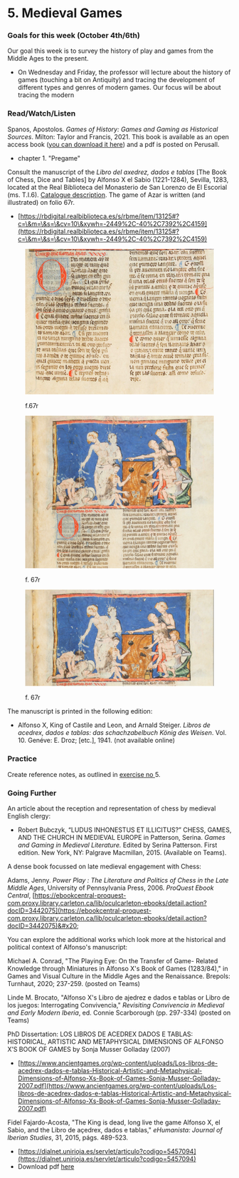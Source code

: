 # 5. Medieval Games

### Goals for this week (October 4th/6th)

Our goal this week is to survey the history of play and games from the Middle Ages to the present.&#x20;

* On Wednesday and Friday, the professor will lecture about the history of games (touching a bit on Antiquity) and tracing the development of different types and genres of modern games. Our focus will be about tracing the modern&#x20;

### Read/Watch/Listen

Spanos, Apostolos. _Games of History: Games and Gaming as Historical Sources_. Milton: Taylor and Francis, 2021. This book is available as an open access book ([you can download it here](https://www.taylorfrancis.com/books/oa-mono/10.4324/9780429342479/games-history-apostolos-spanos)) and a pdf is posted on Perusall.

* chapter 1. "Pregame"

Consult the manuscript of the _Libro del axedrez, dados e tablas_ \[The Book of Chess, Dice and Tables] by Alfonso X el Sabio (1221-1284), Sevilla, 1283, located at the Real Biblioteca del Monasterio de San Lorenzo de El Escorial (ms. T.I.6). [Catalogue description](https://rbmecat.patrimonionacional.es/cgi-bin/koha/opac-detail.pl?biblionumber=825). The game of Azar is written (and illustrated) on folio 67r.&#x20;

* [https://rbdigital.realbiblioteca.es/s/rbme/item/13125#?c=\&m=\&s=\&cv=10\&xywh=-2449%2C-40%2C7392%2C4159](https://rbdigital.realbiblioteca.es/s/rbme/item/13125#?c=\&m=\&s=\&cv=10\&xywh=-2449%2C-40%2C7392%2C4159)

<div>

<figure><img src="../.gitbook/assets/Screen Shot 2022-10-04 at 10.41.18 AM.png" alt=""><figcaption><p>f.67r</p></figcaption></figure>

 

<figure><img src="../.gitbook/assets/Screen Shot 2022-10-04 at 10.40.52 AM.png" alt=""><figcaption><p>f. 67r</p></figcaption></figure>

 

<figure><img src="../.gitbook/assets/Screen Shot 2022-10-04 at 10.40.41 AM.png" alt=""><figcaption><p>f. 67r</p></figcaption></figure>

</div>

The manuscript is printed in the following edition:&#x20;

* Alfonso X, King of Castile and Leon, and Arnald Steiger. _Libros de acedrex, dados e tablas: das schachzabelbuch König des Weisen_. Vol. 10. Genéve: E. Droz; \[etc.], 1941. (not available online)

### Practice

Create reference notes, as outlined in [exercise no ](../course-info/assignments/4.-writing-up-a-reference-note.md)5.&#x20;

### Going Further

An article about the reception and representation of chess by medieval English clergy:

* Robert Bubczyk, “LUDUS INHONESTUS ET ILLICITUS?” CHESS, GAMES, AND THE CHURCH IN MEDIEVAL EUROPE in Patterson, Serina. _Games and Gaming in Medieval Literature._ Edited by Serina Patterson. First edition. New York, NY: Palgrave Macmillan, 2015. (Available on Teams).

A dense book focussed on late medieval engagement with Chess:

Adams, Jenny. _Power Play : The Literature and Politics of Chess in the Late Middle Ages_, University of Pennsylvania Press, 2006. _ProQuest Ebook Central_, [https://ebookcentral-proquest-com.proxy.library.carleton.ca/lib/oculcarleton-ebooks/detail.action?docID=3442075](https://ebookcentral-proquest-com.proxy.library.carleton.ca/lib/oculcarleton-ebooks/detail.action?docID=3442075)&#x20;

You can explore the additional works which look more at the historical and political context of  Alfonso's manuscript:

Michael A. Conrad, "The Playing Eye: On the Transfer of Game- Related Knowledge through Miniatures in Alfonso X's Book of Games (1283/84)," in Games and Visual Culture in the Middle Ages and the Renaissance. Brepols: Turnhaut, 2020; 237-259. (posted on Teams)

Linde M. Brocato, "Alfonso X's Libro de ajedrez e dados e tablas or Libro de los juegos:  Interrogating Convivencia," _Revisiting Convivencia in Medieval and Early Modern Iberia_, ed. Connie Scarborough (pp. 297-334) (posted on Teams)

PhD Dissertation: LOS LIBROS DE ACEDREX DADOS E TABLAS: HISTORICAL, ARTISTIC AND METAPHYSICAL DIMENSIONS OF ALFONSO X’S BOOK OF GAMES by Sonja Musser Golladay (2007)

* [https://www.ancientgames.org/wp-content/uploads/Los-libros-de-acedrex-dados-e-tablas-Historical-Artistic-and-Metaphysical-Dimensions-of-Alfonso-Xs-Book-of-Games-Sonja-Musser-Golladay-2007.pdf](https://www.ancientgames.org/wp-content/uploads/Los-libros-de-acedrex-dados-e-tablas-Historical-Artistic-and-Metaphysical-Dimensions-of-Alfonso-Xs-Book-of-Games-Sonja-Musser-Golladay-2007.pdf)

Fidel Fajardo-Acosta, "The King is dead, long live the game Alfonso X, el Sabio, and the Libro de açedrex, dados e tablas," _eHumanista: Journal of Iberian Studies_, 31, 2015, págs. 489-523.&#x20;

* [https://dialnet.unirioja.es/servlet/articulo?codigo=5457094](https://dialnet.unirioja.es/servlet/articulo?codigo=5457094)
* Download pdf [here](https://dialnet.unirioja.es/descarga/articulo/5457094.pdf)&#x20;
